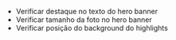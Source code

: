 - Verificar destaque no texto do hero banner
- Verificar tamanho da foto no hero banner
- Verificar posição do background do highlights
